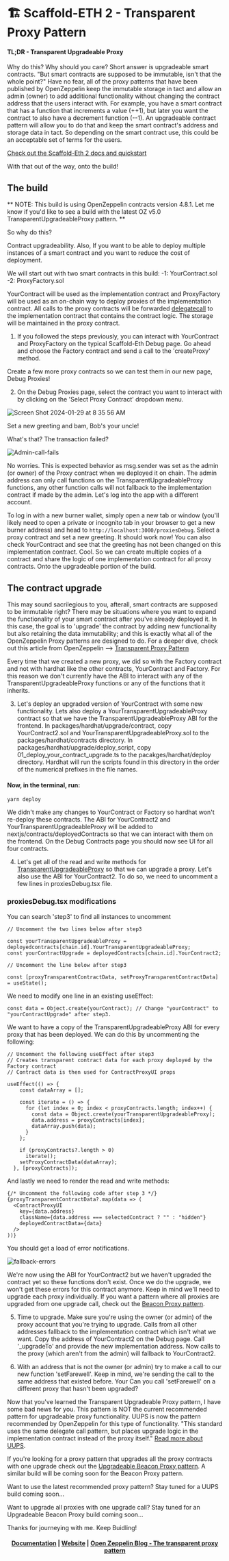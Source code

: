 # 🏗 Scaffold-ETH 2 - Transparent Proxy Pattern

#### TL;DR - Transparent Upgradeable Proxy

Why do this? Why should you care? Short answer is upgradeable smart contracts. "But smart contracts are supposed to be immutable, isn't that the whole point?" Have no fear, all of the proxy patterns that have been published by OpenZeppelin keep the immutable storage in tact and allow an admin (owner) to add additional functionality without changing the contract address that the users interact with. For example, you have a smart contract that has a function that increments a value (++1), but later you want the contract to also have a decrement function (--1). An upgradeable contract pattern will allow you to do that and keep the smart contract's address and storage data in tact. So depending on the smart contract use, this could be an acceptable set of terms for the users.

[Check out the Scaffold-Eth 2 docs and quickstart](https://github.com/scaffold-eth/scaffold-eth-2/blob/main/README.md)

With that out of the way, onto the build!

## The build

** NOTE: This build is using OpenZeppelin contracts version 4.8.1. Let me know if you'd like to see a build with the latest OZ v5.0 TransparentUpgradeableProxy pattern. **

So why do this?

Contract upgradeability. Also, If you want to be able to deploy multiple instances of a smart contract and you want to reduce the cost of deployment.

We will start out with two smart contracts in this build:
  -1: YourContract.sol
  -2: ProxyFactory.sol

YourContract will be used as the implementation contract and ProxyFactory will be used as an on-chain way to deploy proxies of the implementation contract. All calls to the proxy contracts will be forwarded [delegatecall](https://solidity-by-example.org/delegatecall/) to the implementation contract that contains the contract logic. The storage will be maintained in the proxy contract.

1. If you followed the steps previously, you can interact with YourContract and ProxyFactory on the typical Scaffold-Eth Debug page. Go ahead and choose the Factory contract and send a call to the 'createProxy' method.

Create a few more proxy contracts so we can test them in our new page, Debug Proxies!

2. On the Debug Proxies page, select the contract you want to interact with by clicking on the 'Select Proxy Contract' dropdown menu.

![Screen Shot 2024-01-29 at 8 35 56 AM](https://github.com/scaffold-eth/scaffold-eth-2/assets/22818990/dc5b81ba-b212-4ef7-bb75-07cebfa0cca1)

Set a new greeting and bam, Bob's your uncle!

What's that? The transaction failed?

![Admin-call-fails](https://github.com/scaffold-eth/scaffold-eth-2/assets/22818990/a1eaeaeb-90e1-4abc-9593-1cfefdabb5a6)

No worries. This is expected behavior as msg.sender was set as the admin (or owner) of the Proxy contract when we deployed it on chain. The admin address can only call functions on the TransparentUpgradeableProxy functions, any other function calls will not fallback to the implementation contract if made by the admin. Let's log into the app with a different account.

To log in with a new burner wallet, simply open a new tab or window (you'll likely need to open a private or incognito tab in your browser to get a new burner address) and head to `http://localhost:3000/proxiesDebug`. Select a proxy contract and set a new greeting. It should work now! You can also check YourContract and see that the greeting has not been changed on this implementation contract. Cool. So we can create multiple copies of a contract and share the logic of one implementation contract for all proxy contracts. Onto the upgradeable portion of the build.

## The contract upgrade

This may sound sacrilegious to you, afterall, smart contracts are supposed to be immutable right?  There may be situations where you want to expand the functionality of your smart contract after you've already deployed it. In this case, the goal is to 'upgrade' the contract by adding new functionality but also retaining the data immutability; and this is exactly what all of the OpenZeppelin Proxy patterns are designed to do. For a deeper dive, check out this article from OpenZeppelin --> [Transparent Proxy Pattern](https://blog.openzeppelin.com/proxy-patterns?utm_source=zos&utm_medium=blog&utm_campaign=transparent-proxy-pattern)

Every time that we created a new proxy, we did so with the Factory contract and not with hardhat like the other contracts, YourContract and Factory. For this reason we don't currently have the ABI to interact with any of the TransparentUpgradeableProxy functions or any of the functions that it inherits.

3. Let's deploy an upgraded version of YourContract with some new functionality. Lets also deploy a YourTransparentUpgradeableProxy contract so that we have the TransparentUpgradeableProxy ABI for the frontend. In packages/hardhat/upgrade/contract, copy YourContract2.sol and YourTransparentUpgradeableProxy.sol to the packages/hardhat/contracts directory. In packages/hardhat/upgrade/deploy_script, copy 01_deploy_your_contract_upgrade.ts to the pacakges/hardhat/deploy directory. Hardhat will run the scripts found in this directory in the order of the numerical prefixes in the file names.

#### Now, in the terminal, run:

```
yarn deploy
```

We didn't make any changes to YourContract or Factory so hardhat won't re-deploy these contracts. The ABI for YourContract2 and YourTransparentUpgradeableProxy will be added to nextjs/contracts/deployedContracts so that we can interact with them on the frontend. On the Debug Contracts page you should now see UI for all four contracts.

4. Let's get all of the read and write methods for [TransparentUpgradeableProxy](https://github.com/OpenZeppelin/openzeppelin-contracts/blob/release-v4.8/contracts/proxy/transparent/TransparentUpgradeableProxy.sol) so that we can upgrade a proxy. Let's also use the ABI for YourContract2. To do so, we need to uncomment a few lines in proxiesDebug.tsx file.

### proxiesDebug.tsx modifications

You can search 'step3' to find all instances to uncomment

```
// Uncomment the two lines below after step3

const yourTransparentUpgradeableProxy = deployedcontracts[chain.id].YourTransparentUpgradeableProxy;
const yourContractUpgrade = deployedContracts[chain.id].YourContract2;
```

```
// Uncomment the line below after step3

const [proxyTransparentContractData, setProxyTransparentContractData] = useState();
```

We need to modify one line in an existing useEffect:

```
const data = Object.create(yourContract); // Change "yourContract" to "yourContractUpgrade" after step3.
```

We want to have a copy of the TransparentUpgradeableProxy ABI for every proxy that has been deployed. We can do this by uncommenting the following:

```
// Uncomment the following useEffect after step3
// Creates transparent contract data for each proxy deployed by the Factory contract
// Contract data is then used for ContractProxyUI props

useEffect(() => {
    const dataArray = [];

    const iterate = () => {
      for (let index = 0; index < proxyContracts.length; index++) {
        const data = Object.create(yourTransparentUpgradeableProxy);
        data.address = proxyContracts[index];
        dataArray.push(data);
      }
    };

    if (proxyContracts?.length > 0)
      iterate();
    setProxyContractData(dataArray);
  }, [proxyContracts]);
```

And lastly we need to render the read and write methods:

```
{/* Uncomment the following code after step 3 */}
{proxyTransparentContractData?.map(data => (
  <ContractProxyUI
    key={data.address}
    className={data.address === selectedContract ? "" : "hidden"}
    deployedContractData={data}
  />
))}
```

You should get a load of error notifications.

![fallback-errors](https://github.com/scaffold-eth/scaffold-eth-2/assets/22818990/894da216-5719-4d55-aebe-cad1e5a9069b)


We're now using the ABI for YourContract2 but we haven't upgraded the contract yet so these functions don't exist. Once we do the upgrade, we won't get these errors for this contract anymore. Keep in mind we'll need to upgrade each proxy individually. If you want a pattern where all proxies are upgraded from one upgrade call, check out the [Beacon Proxy pattern](https://blog.openzeppelin.com/the-state-of-smart-contract-upgrades#beacons).

5. Time to upgrade. Make sure you're using the owner (or admin) of the proxy account that you're trying to upgrade. Calls from all other addresses fallback to the implementation contract which isn't what we want. Copy the address of YourContract2 on the Debug page. Call '_upgradeTo' and provide the new implementation address. Now calls to the proxy (which aren't from the admin) will fallback to YourContract2.

6. With an address that is not the owner (or admin) try to make a call to our new function 'setFarewell'. Keep in mind, we're sending the call to the same address that existed before. Your  Can you call 'setFarewell' on a different proxy that hasn't been upgraded?

Now that you've learned the Transparent Upgradeable Proxy pattern, I have some bad news for you. This pattern is NOT the current recommended pattern for upgradeable proxy functionality. UUPS is now the pattern recommended by OpenZeppelin for this type of functionality. "This standard uses the same delegate call pattern, but places upgrade logic in the implementation contract instead of the proxy itself." [Read more about UUPS](https://blog.openzeppelin.com/blog/the-state-of-smart-contract-upgrades#universal-upgradeable-proxies).

If you're looking for a proxy pattern that upgrades all the proxy contracts with one upgrade check out the [Upgradeable Beacon Proxy pattern](https://blog.openzeppelin.com/blog/the-state-of-smart-contract-upgrades#beacons). A similar build will be coming soon for the Beacon Proxy pattern.

Want to use the latest recommended proxy pattern? Stay tuned for a UUPS build coming soon...

Want to upgrade all proxies with one upgrade call? Stay tuned for an Upgradeable Beacon Proxy build coming soon...

Thanks for journeying with me. Keep Buidling!


<h4 align="center">
  <a href="https://docs.scaffoldeth.io">Documentation</a> |
  <a href="https://scaffoldeth.io">Website</a> |
  <a href="https://blog.openzeppelin.com/the-transparent-proxy-pattern">Open Zeppelin Blog - The transparent proxy pattern</a>
</h4>



